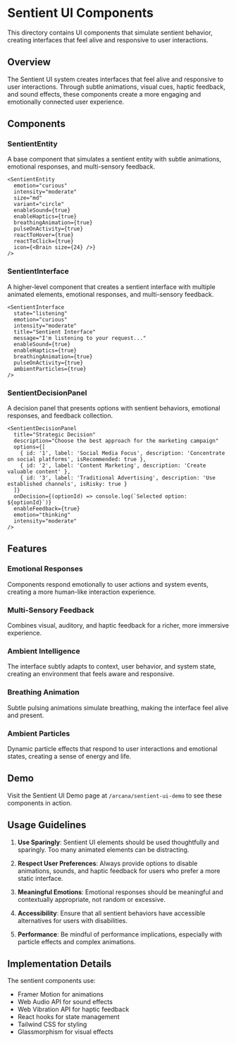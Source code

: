 # Sentient UI Components

This directory contains UI components that simulate sentient behavior, creating interfaces that feel alive and responsive to user interactions.

## Overview

The Sentient UI system creates interfaces that feel alive and responsive to user interactions. Through subtle animations, visual cues, haptic feedback, and sound effects, these components create a more engaging and emotionally connected user experience.

## Components

### SentientEntity

A base component that simulates a sentient entity with subtle animations, emotional responses, and multi-sensory feedback.

```tsx
<SentientEntity
  emotion="curious"
  intensity="moderate"
  size="md"
  variant="circle"
  enableSound={true}
  enableHaptics={true}
  breathingAnimation={true}
  pulseOnActivity={true}
  reactToHover={true}
  reactToClick={true}
  icon={<Brain size={24} />}
/>
```

### SentientInterface

A higher-level component that creates a sentient interface with multiple animated elements, emotional responses, and multi-sensory feedback.

```tsx
<SentientInterface
  state="listening"
  emotion="curious"
  intensity="moderate"
  title="Sentient Interface"
  message="I'm listening to your request..."
  enableSound={true}
  enableHaptics={true}
  breathingAnimation={true}
  pulseOnActivity={true}
  ambientParticles={true}
/>
```

### SentientDecisionPanel

A decision panel that presents options with sentient behaviors, emotional responses, and feedback collection.

```tsx
<SentientDecisionPanel
  title="Strategic Decision"
  description="Choose the best approach for the marketing campaign"
  options={[
    { id: '1', label: 'Social Media Focus', description: 'Concentrate on social platforms', isRecommended: true },
    { id: '2', label: 'Content Marketing', description: 'Create valuable content' },
    { id: '3', label: 'Traditional Advertising', description: 'Use established channels', isRisky: true }
  ]}
  onDecision={(optionId) => console.log(`Selected option: ${optionId}`)}
  enableFeedback={true}
  emotion="thinking"
  intensity="moderate"
/>
```

## Features

### Emotional Responses

Components respond emotionally to user actions and system events, creating a more human-like interaction experience.

### Multi-Sensory Feedback

Combines visual, auditory, and haptic feedback for a richer, more immersive experience.

### Ambient Intelligence

The interface subtly adapts to context, user behavior, and system state, creating an environment that feels aware and responsive.

### Breathing Animation

Subtle pulsing animations simulate breathing, making the interface feel alive and present.

### Ambient Particles

Dynamic particle effects that respond to user interactions and emotional states, creating a sense of energy and life.

## Demo

Visit the Sentient UI Demo page at `/arcana/sentient-ui-demo` to see these components in action.

## Usage Guidelines

1. **Use Sparingly**: Sentient UI elements should be used thoughtfully and sparingly. Too many animated elements can be distracting.

2. **Respect User Preferences**: Always provide options to disable animations, sounds, and haptic feedback for users who prefer a more static interface.

3. **Meaningful Emotions**: Emotional responses should be meaningful and contextually appropriate, not random or excessive.

4. **Accessibility**: Ensure that all sentient behaviors have accessible alternatives for users with disabilities.

5. **Performance**: Be mindful of performance implications, especially with particle effects and complex animations.

## Implementation Details

The sentient components use:

- Framer Motion for animations
- Web Audio API for sound effects
- Web Vibration API for haptic feedback
- React hooks for state management
- Tailwind CSS for styling
- Glassmorphism for visual effects
